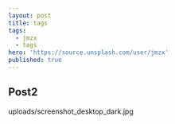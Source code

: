 ```yaml
---
layout: post
title: tags
tags:
  - jmzx
  - tags
hero: 'https://source.unsplash.com/user/jmzx'
published: true
---
```



## Post2

uploads/screenshot_desktop_dark.jpg
